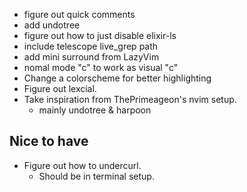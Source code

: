 - figure out quick comments
- add undotree
- figure out how to just disable elixir-ls
- include telescope live_grep path
- add mini surround from LazyVim
- nomal mode "c" to work as visual "c"
- Change a colorscheme for better highlighting
- Figure out lexcial.
- Take inspiration from ThePrimeageon's nvim setup.
  - mainly undotree & harpoon

## Nice to have
- Figure out how to undercurl.
  - Should be in terminal setup.
